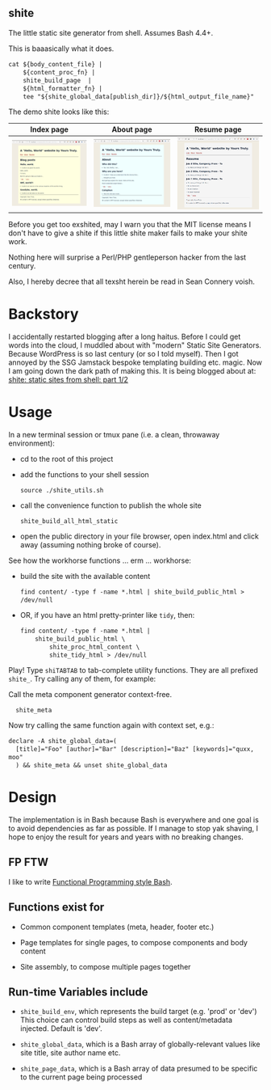 shite
---

The little static site generator from shell. Assumes Bash 4.4+.

This is baaasically what it does.

``` shell
cat ${body_content_file} |
    ${content_proc_fn} |
    shite_build_page  |
    ${html_formatter_fn} |
    tee "${shite_global_data[publish_dir]}/${html_output_file_name}"
```

The demo shite looks like this:

| Index page                                                  | About page                                                  | Resume page                                                   |
| ----------------------------------------------------------- | ----------------------------------------------------------- | -----------------------------------------------------------   |
| ![Index page](sample/demo-screenshots/shite-demo-index.png) | ![About page](sample/demo-screenshots/shite-demo-about.png) | ![Resume page](sample/demo-screenshots/shite-demo-resume.png) |

Before you get too exshited, may I warn you that the MIT license means I don't
have to give a shite if this little shite maker fails to make your shite work.

Nothing here will surprise a Perl/PHP gentleperson hacker from the last century.

Also, I hereby decree that all texsht herein be read in Sean Connery voish.

# Backstory

I accidentally restarted blogging after a long haitus. Before I could get words
into the cloud, I muddled about with "modern" Static Site Generators. Because
WordPress is so last century (or so I told myself). Then I got annoyed by the
SSG Jamstack bespoke templating building etc. magic. Now I am going down the dark
path of making this. It is being blogged about at:
[shite: static sites from shell: part 1/2](https://www.evalapply.org/posts/shite-the-static-sites-from-shell-part-1/)

# Usage

In a new terminal session or tmux pane (i.e. a clean, throwaway environment):

- cd to the root of this project

- add the functions to your shell session
  ``` shell
  source ./shite_utils.sh
  ```

- call the convenience function to publish the whole site
  ``` shell
  shite_build_all_html_static
  ```

- open the public directory in your file browser, open index.html and click
  away (assuming nothing broke of course).

See how the workhorse functions ... erm ... workhorse:

- build the site with the available content
  ``` shell
  find content/ -type f -name *.html | shite_build_public_html > /dev/null
  ```

- OR, if you have an html pretty-printer like `tidy`, then:
  ``` shell
  find content/ -type f -name *.html |
      shite_build_public_html \
          shite_proc_html_content \
          shite_tidy_html > /dev/null
  ```

Play! Type `shiTABTAB` to tab-complete utility functions. They are all prefixed
`shite_`. Try calling any of them, for example:

Call the meta component generator context-free.

``` shell
  shite_meta
```

Now try calling the same function again with context set, e.g.:

``` shell
declare -A shite_global_data=(
  [title]="Foo" [author]="Bar" [description]="Baz" [keywords]="quxx, moo"
  ) && shite_meta && unset shite_global_data
```

# Design

The implementation is in Bash because Bash is everywhere and one goal is to avoid
dependencies as far as possible. If I manage to stop yak shaving, I hope to enjoy
the result for years and years with no breaking changes.

## FP FTW

I like to write [Functional Programming style Bash](https://www.evalapply.org/posts/shell-aint-a-bad-place-to-fp-part-1-doug-mcilroys-pipeline/).

## Functions exist for

- Common component templates (meta, header, footer etc.)

- Page templates for single pages, to compose components and body content

- Site assembly, to compose multiple pages together


## Run-time Variables include

- `shite_build_env`, which represents the build target (e.g. 'prod' or 'dev')
  This choice can control build steps as well as content/metadata injected.
  Default is 'dev'.

- `shite_global_data`, which is a Bash array of globally-relevant values like
  site title, site author name etc.

- `shite_page_data`, which is a Bash array of data presumed to be specific to the
  current page being processed

